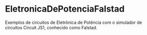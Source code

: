 # EletronicaDePotenciaFalstad
Exemplos de circuitos de Eletrônica de Potência com o simulador de circuitos Circuit JS1, conhecido como Falstad.
